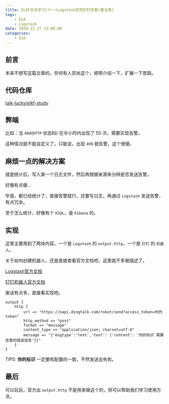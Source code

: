 ```yaml
---
title: ELKF日志学习(十一)Logstash实现钉钉告警(莫当真)
tags:
    - ELK
    - Logstash
date: 2020-12-27 13:09:00
categories:
    - ELK
---
```


## 前言

本来不想写这篇文章的，奈何有人崇尚这个，顺带介绍一下，扩展一下思路。

## 代码仓库

[talk-lucky/elkf-study](https://gitee.com/talk-lucky/elkf-study)

## 弊端

比如：当 `499`(`HTTP` 状态码) 在半小时内出现了 50 次，需要实现告警。

这种情况就不能自定义了，只能说，出现 `499` 就告警，这个很傻。

## 麻烦一点的解决方案

就是统计后，写入某一个日志文件，然后再根据来源来分辨是否发送告警。

好像有点傻...

毕竟，都已经统计了，直接告警就行，还要写日志，再通过 `Logstash` 发送告警，有点冗余。

至于怎么统计，好像有个 `KSQL`，是 `Kibana` 的。

## 实现

这里主要用到了两块内容，一个是 `Logstash` 的 `output.http`，一个是 `钉钉` 的 `机器人`。

关于如何创建机器人，还是直接查看官方文档吧，这里就不多做描述了。

[Logstash官方文档](https://www.elastic.co/guide/en/logstash/current/plugins-outputs-http.html)

[钉钉机器人官方文档](https://ding-doc.dingtalk.com/document)

废话有点多，直接看实现吧。

```
output {
    http {
        url => "https://oapi.dingtalk.com/robot/send?access_token=你的token"
        http_method => "post"
        format => "message"
        content_type => "application/json; charset=utf-8"
        message => "{'msgtype':'text','text': {'content': '你的标识 需要告警的错误信息'}}"
    }
}
```

TIPS: **你的标识** 一定要和配置的一致，不然发送会失败。

## 最后

可以玩玩，官方出 `output.http` 不是用来做这个的，但可以帮助我们学习使用方法。